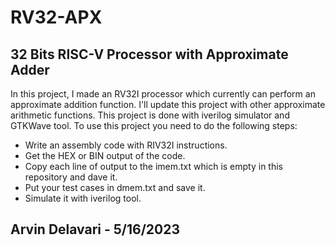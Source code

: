 # RV32-APX
## 32 Bits RISC-V Processor with Approximate Adder
In this project, I made an RV32I processor which currently can perform an approximate addition function. I'll update this project with other approximate arithmetic functions. This project is done with iverilog simulator and GTKWave tool.
To use this project you need to do the following steps:
- Write an assembly code with RIV32I instructions.
- Get the HEX or BIN output of the code.
- Copy each line of output to the imem.txt which is empty in this repository and dave it.
- Put your test cases in dmem.txt and save it.
- Simulate it with iverilog tool.

## Arvin Delavari - 5/16/2023
